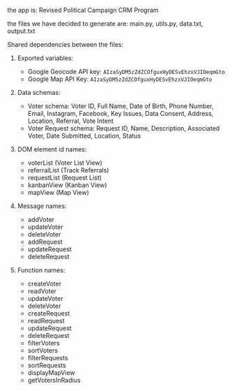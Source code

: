 the app is: Revised Political Campaign CRM Program

the files we have decided to generate are: main.py, utils.py, data.txt, output.txt

Shared dependencies between the files:

1. Exported variables:
   - Google Geocode API key: `AIzaSyDM5zZdZCOfguxHyDESvEhzxVJIOeqmGto`
   - Google Map API Key: `AIzaSyDM5zZdZCOfguxHyDESvEhzxVJIOeqmGto`

2. Data schemas:
   - Voter schema: Voter ID, Full Name, Date of Birth, Phone Number, Email, Instagram, Facebook, Key Issues, Data Consent, Address, Location, Referral, Vote Intent
   - Voter Request schema: Request ID, Name, Description, Associated Voter, Date Submitted, Location, Status

3. DOM element id names:
   - voterList (Voter List View)
   - referralList (Track Referrals)
   - requestList (Request List)
   - kanbanView (Kanban View)
   - mapView (Map View)

4. Message names:
   - addVoter
   - updateVoter
   - deleteVoter
   - addRequest
   - updateRequest
   - deleteRequest

5. Function names:
   - createVoter
   - readVoter
   - updateVoter
   - deleteVoter
   - createRequest
   - readRequest
   - updateRequest
   - deleteRequest
   - filterVoters
   - sortVoters
   - filterRequests
   - sortRequests
   - displayMapView
   - getVotersInRadius